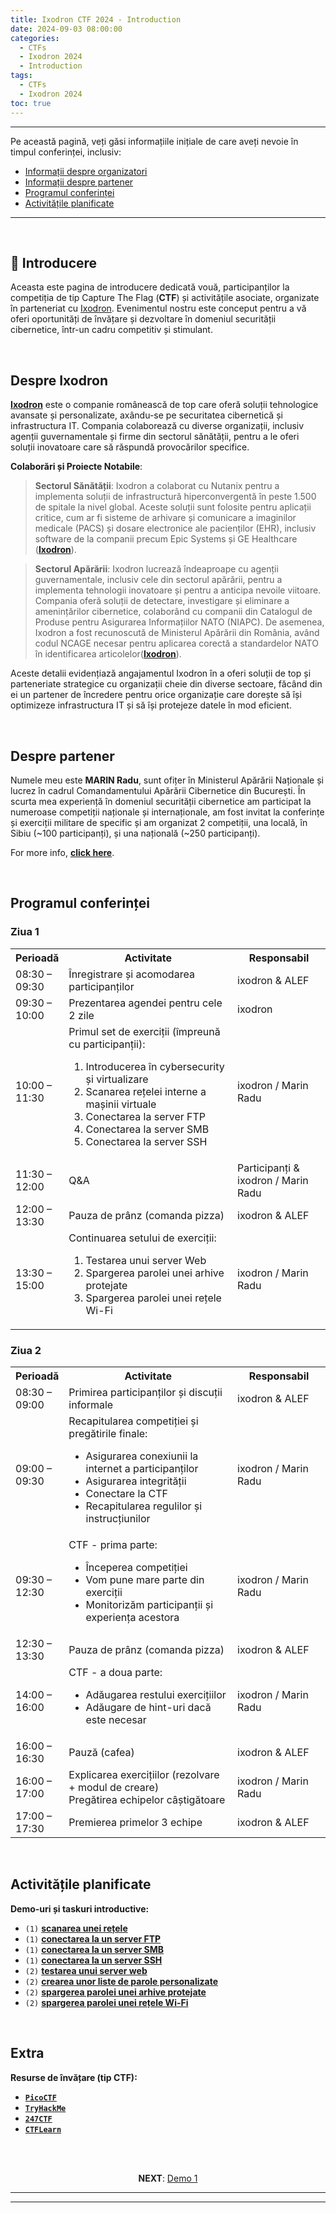 ```yaml
---
title: Ixodron CTF 2024 - Introduction
date: 2024-09-03 08:00:00
categories:
  - CTFs
  - Ixodron 2024
  - Introduction
tags:
  - CTFs
  - Ixodron 2024
toc: true
---
```


---
Pe această pagină, veți găsi informațiile inițiale de care aveți nevoie în timpul conferinței, inclusiv:

- [Informații despre organizatori](#Despre-Ixodron)
- [Informații despre partener](#Despre-partener)
- [Programul conferinței](#Programul-conferinței)
- [Activitățile planificate](#Activitatile-planificate)

---
<!-- more -->

<br>

## 👾 Introducere

Aceasta este pagina de introducere dedicată vouă, participanților la competiția de tip Capture The Flag (**CTF**) și activitățile asociate, organizate în parteneriat cu <a href="https://ixodron.ro" target="_">Ixodron</a>. Evenimentul nostru este conceput pentru a vă oferi oportunități de învățare și dezvoltare în domeniul securității cibernetice, într-un cadru competitiv și stimulant.

<br>

## Despre Ixodron

<a href="https://ixodron.ro" target="_">**Ixodron**</a> este o companie românească de top care oferă soluții tehnologice avansate și personalizate, axându-se pe securitatea cibernetică și infrastructura IT. Compania colaborează cu diverse organizații, inclusiv agenții guvernamentale și firme din sectorul sănătății, pentru a le oferi soluții inovatoare care să răspundă provocărilor specifice.

**Colaborări și Proiecte Notabile**:

> **Sectorul Sănătății**: Ixodron a colaborat cu Nutanix pentru a implementa soluții de infrastructură hiperconvergentă în peste 1.500 de spitale la nivel global. Aceste soluții sunt folosite pentru aplicații critice, cum ar fi sisteme de arhivare și comunicare a imaginilor medicale (PACS) și dosare electronice ale pacienților (EHR), inclusiv software de la companii precum Epic Systems și GE Healthcare ​(<a href="https://ixodron.ro/pacs-on-nutanix-our-journey-continues/" target="_">**Ixodron**</a>).

> **Sectorul Apărării**: Ixodron lucrează îndeaproape cu agenții guvernamentale, inclusiv cele din sectorul apărării, pentru a implementa tehnologii inovatoare și pentru a anticipa nevoile viitoare. Compania oferă soluții de detectare, investigare și eliminare a amenințărilor cibernetice, colaborând cu companii din Catalogul de Produse pentru Asigurarea Informațiilor NATO (NIAPC). De asemenea, Ixodron a fost recunoscută de Ministerul Apărării din România, având codul NCAGE necesar pentru aplicarea corectă a standardelor NATO în identificarea articolelor​ (<a href="https://ixodron.ro/defense-consultancy/" target="_">**Ixodron**</a>).

Aceste detalii evidențiază angajamentul Ixodron în a oferi soluții de top și parteneriate strategice cu organizații cheie din diverse sectoare, făcând din ei un partener de încredere pentru orice organizație care dorește să își optimizeze infrastructura IT și să își protejeze datele în mod eficient.

<br>

## Despre partener

Numele meu este **MARIN Radu**, sunt ofițer în Ministerul Apărării Naționale și lucrez în cadrul Comandamentului Apărării Cibernetice din București.
În scurta mea experiență în domeniul securității cibernetice am participat la numeroase competiții naționale și internaționale, am fost invitat la conferințe și exerciții militare de specific și am organizat 2 competiții, una locală, în Sibiu (\~100 participanți), și una națională (\~250 participanți).

For more info, <a href="https://chronossec.site/about/#Socials" target="_"><b>click here</b></a>.


<br>

## Programul conferinței

### Ziua 1

<table>
  <tr>
    <th style="width:15%">Perioadă</th>
    <th style="width:55%">Activitate</th>
    <th style="width:30%">Responsabil</th>
  </tr>
  <tr>
    <td>08:30 – 09:30</td>
    <td>Înregistrare și acomodarea participanților</td>
    <td>ixodron & ALEF</td>
  </tr>
  <tr>
    <td>09:30 – 10:00</td>
    <td>Prezentarea agendei pentru cele 2 zile</td>
    <td>ixodron</td>
  </tr>
  <tr>
    <td>10:00 – 11:30</td>
    <td>
      Primul set de exerciții (împreună cu participanții):
      <ol>
        <li>Introducerea în cybersecurity și virtualizare</li>
        <li>Scanarea rețelei interne a mașinii virtuale</li>
        <li>Conectarea la server FTP</li>
        <li>Conectarea la server SMB</li>
        <li>Conectarea la server SSH</li>
      </ol>
    </td>
    <td>ixodron / Marin Radu</td>
  </tr>
  <tr>
    <td>11:30 – 12:00</td>
    <td>Q&A</td>
    <td>Participanți & ixodron / Marin Radu</td>
  </tr>
  <tr>
    <td>12:00 – 13:30</td>
    <td>Pauza de prânz (comanda pizza)</td>
    <td>ixodron & ALEF</td>
  </tr>
  <tr>
    <td>13:30 – 15:00</td>
    <td>
      Continuarea setului de exerciții:
      <ol>
        <li>Testarea unui server Web</li>
        <li>Spargerea parolei unei arhive protejate</li>
        <li>Spargerea parolei unei rețele Wi-Fi</li>
      </ol>
    </td>
    <td>ixodron / Marin Radu</td>
  </tr>
</table>

### Ziua 2

<table>
  <tr>
    <th style="width:15%">Perioadă</th>
    <th style="width:55%">Activitate</th>
    <th style="width:30%">Responsabil</th>
  </tr>
  <tr>
    <td>08:30 – 09:00</td>
    <td>Primirea participanților și discuții informale</td>
    <td>ixodron & ALEF</td>
  </tr>
  <tr>
    <td>09:00 – 09:30</td>
    <td>
      Recapitularea competiției și pregătirile finale:
      <ul>
        <li>Asigurarea conexiunii la internet a participanților</li>
        <li>Asigurarea integrității</li>
        <li>Conectare la CTF</li>
        <li>Recapitularea regulilor și instrucțiunilor</li>
      </ul>
    </td>
    <td>ixodron / Marin Radu</td>
  </tr>
  <tr>
    <td>09:30 – 12:30</td>
    <td>
      CTF - prima parte:
      <ul>
        <li>Începerea competiției</li>
        <li>Vom pune mare parte din exerciții</li>
        <li>Monitorizăm participanții și experiența acestora</li>
      </ul>
    </td>
    <td>ixodron / Marin Radu</td>
  </tr>
  <tr>
    <td>12:30 – 13:30</td>
    <td>Pauza de prânz (comanda pizza)</td>
    <td>ixodron & ALEF</td>
  </tr>
  <tr>
    <td>14:00 – 16:00</td>
    <td>
      CTF - a doua parte:
      <ul>
        <li>Adăugarea restului exercițiilor</li>
        <li>Adăugare de hint-uri dacă este necesar</li>
      </ul>
    </td>
    <td>ixodron / Marin Radu</td>
  </tr>
  <tr>
    <td>16:00 – 16:30</td>
    <td>Pauză (cafea)</td>
    <td>ixodron & ALEF</td>
  </tr>
  <tr>
    <td>16:00 – 17:00</td>
    <td>
      Explicarea exercițiilor (rezolvare + modul de creare) <br> Pregătirea echipelor câștigătoare
    </td>
    <td>ixodron / Marin Radu</td>
  </tr>
  <tr>
    <td>17:00 – 17:30</td>
    <td>Premierea primelor 3 echipe</td>
    <td>ixodron & ALEF</td>
  </tr>
</table>

<br>

## Activitățile planificate

**Demo-uri și taskuri introductive:**

- `(1)` <a href="https://chronossec.site/CTFs/Ixodron/Demo/1/#1-Scanarea-retelei" target="_blank">**scanarea unei rețele**</a>
- `(1)` <a href="https://chronossec.site/CTFs/Ixodron/Demo/1/#2-Server-FTP" target="_blank">**conectarea la un server FTP**</a>
- `(1)` <a href="https://chronossec.site/CTFs/Ixodron/Demo/1/#3-Server-SMB" target="_blank">**conectarea la un server SMB**</a>
- `(1)` <a href="https://chronossec.site/CTFs/Ixodron/Demo/1/#4-Server-SSH" target="_blank">**conectarea la un server SSH**</a>
- `(2)` <a href="https://chronossec.site/CTFs/Ixodron/Demo/2/#1-Server-web" target="_blank">**testarea unui server web**</a>
- `(2)` <a href="https://chronossec.site/CTFs/Ixodron/Demo/2/#2-Parole-personalizate" target="_blank">**crearea unor liste de parole personalizate**</a>
- `(2)` <a href="https://chronossec.site/CTFs/Ixodron/Demo/2/#3-Arhiva-ZIP" target="_blank">**spargerea parolei unei arhive protejate**</a>
- `(2)` <a href="https://chronossec.site/CTFs/Ixodron/Demo/2/#4-Wi-Fi" target="_blank">**spargerea parolei unei rețele Wi-Fi**</a>


<br>

## Extra
**Resurse de învățare (tip CTF):**
- <a href="https://play.picoctf.org/practice" target="_blank">**`PicoCTF`**</a>
- <a href="https://tryhackme.com/hacktivities?tab=search" target="_blank">**`TryHackMe`**</a>
- <a href="https://247ctf.com/dashboard" target="_blank">**`247CTF`**</a>
- <a href="https://ctflearn.com/challenge/1/browse" target="_blank">**`CTFLearn`**</a>

<br>
<br>

<p style="text-align:center">
  <b>NEXT</b>: <a href="/CTFs/Ixodron/Demo/1/" target="_blank">Demo 1</a>
</p>

---
---